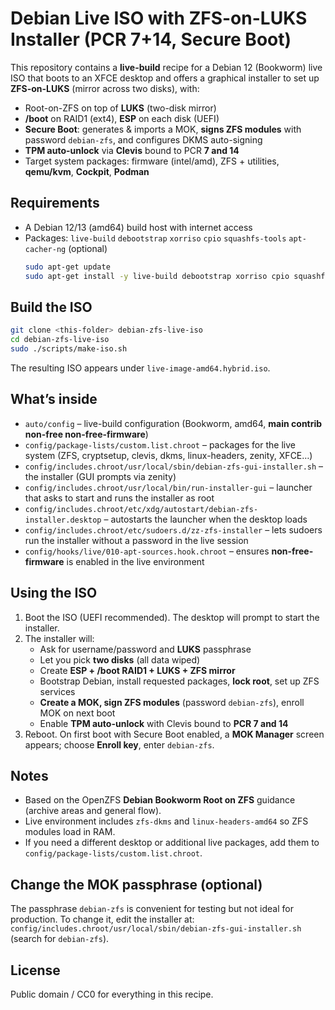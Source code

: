 # Debian Live ISO with ZFS-on-LUKS Installer (PCR 7+14, Secure Boot)

This repository contains a **live-build** recipe for a Debian 12 (Bookworm) live ISO that boots to an XFCE desktop and offers a graphical installer to set up **ZFS-on-LUKS** (mirror across two disks), with:

- Root-on-ZFS on top of **LUKS** (two-disk mirror)
- **/boot** on RAID1 (ext4), **ESP** on each disk (UEFI)
- **Secure Boot**: generates & imports a MOK, **signs ZFS modules** with password `debian-zfs`, and configures DKMS auto-signing
- **TPM auto-unlock** via **Clevis** bound to PCR **7 and 14**
- Target system packages: firmware (intel/amd), ZFS + utilities, **qemu/kvm**, **Cockpit**, **Podman**

## Requirements
- A Debian 12/13 (amd64) build host with internet access
- Packages: `live-build` `debootstrap` `xorriso` `cpio` `squashfs-tools` `apt-cacher-ng` (optional)  
  ```bash
  sudo apt-get update
  sudo apt-get install -y live-build debootstrap xorriso cpio squashfs-tools
  ```

## Build the ISO
```bash
git clone <this-folder> debian-zfs-live-iso
cd debian-zfs-live-iso
sudo ./scripts/make-iso.sh
```
The resulting ISO appears under `live-image-amd64.hybrid.iso`.

## What’s inside
- `auto/config` – live-build configuration (Bookworm, amd64, **main contrib non-free non-free-firmware**)
- `config/package-lists/custom.list.chroot` – packages for the live system (ZFS, cryptsetup, clevis, dkms, linux-headers, zenity, XFCE…)
- `config/includes.chroot/usr/local/sbin/debian-zfs-gui-installer.sh` – the installer (GUI prompts via zenity)
- `config/includes.chroot/usr/local/bin/run-installer-gui` – launcher that asks to start and runs the installer as root
- `config/includes.chroot/etc/xdg/autostart/debian-zfs-installer.desktop` – autostarts the launcher when the desktop loads
- `config/includes.chroot/etc/sudoers.d/zz-zfs-installer` – lets sudoers run the installer without a password in the live session
- `config/hooks/live/010-apt-sources.hook.chroot` – ensures **non-free-firmware** is enabled in the live environment

## Using the ISO
1. Boot the ISO (UEFI recommended). The desktop will prompt to start the installer.
2. The installer will:
   - Ask for username/password and **LUKS** passphrase
   - Let you pick **two disks** (all data wiped)
   - Create **ESP + /boot RAID1 + LUKS + ZFS mirror**
   - Bootstrap Debian, install requested packages, **lock root**, set up ZFS services
   - **Create a MOK, sign ZFS modules** (password `debian-zfs`), enroll MOK on next boot
   - Enable **TPM auto-unlock** with Clevis bound to **PCR 7 and 14**
3. Reboot. On first boot with Secure Boot enabled, a **MOK Manager** screen appears; choose **Enroll key**, enter `debian-zfs`.

## Notes
- Based on the OpenZFS **Debian Bookworm Root on ZFS** guidance (archive areas and general flow).  
- Live environment includes `zfs-dkms` and `linux-headers-amd64` so ZFS modules load in RAM.
- If you need a different desktop or additional live packages, add them to `config/package-lists/custom.list.chroot`.

## Change the MOK passphrase (optional)
The passphrase `debian-zfs` is convenient for testing but not ideal for production. To change it, edit the installer at:
`config/includes.chroot/usr/local/sbin/debian-zfs-gui-installer.sh` (search for `debian-zfs`).

## License
Public domain / CC0 for everything in this recipe.
